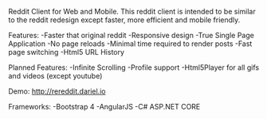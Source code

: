 Reddit Client for Web and Mobile. This reddit client is intended to be similar to the reddit redesign except faster, more efficient and mobile friendly.

Features:
  -Faster that original reddit
  -Responsive design
  -True Single Page Application
      -No page reloads
      -Minimal time required to render posts
      -Fast page switching
      -Html5 URL History
  
Planned Features:
  -Infinite Scrolling
  -Profile support
  -Html5Player for all gifs and videos (except youtube)


Demo: http://rereddit.dariel.io

Frameworks:
  -Bootstrap 4
  -AngularJS
  -C# ASP.NET CORE
